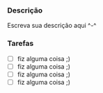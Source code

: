 ### Descrição

Escreva sua descrição aqui ^-^

### Tarefas 

- [ ] fiz alguma coisa ;)
- [ ] fiz alguma coisa ;)
- [ ] fiz alguma coisa ;)
- [ ] fiz alguma coisa ;)
